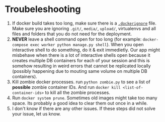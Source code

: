 # Troubeleshooting


1. If docker build takes too long, make sure there is a [`.dockerignore`](.dockerignore) file. Make sure you are ignoring `.git/`, `media/`, `upload/`, virtualenvs and all files and folders that you do not need for the deployment.
1. **NEVER** leave a shell command open for too long (for example: `docker-compose exec worker python manage.py shell`). When you open interactive shell to do something, do it & exit immedietly. Our app might misbehave when there is a lot of interactive shells open because it creates multiple DB containers for each of your session and this is somehow resulting in weird errors that cannot be replicated locally (possibly happening due to mouting same volume on multiple DB containers).
1. Kill zombie docker processes. run `python zombie.py` to see a list of **possible** zombie container IDs. And run `docker kill <list-of-container-ids>` to kill all the zombie processes.
1. Run `docker system prune`. Sometimes old images might take too many space. Its probably a good idea to clear them out once in a while.
1. I don't know if there are any other issues. If these steps did not solve your issue, let us know.
